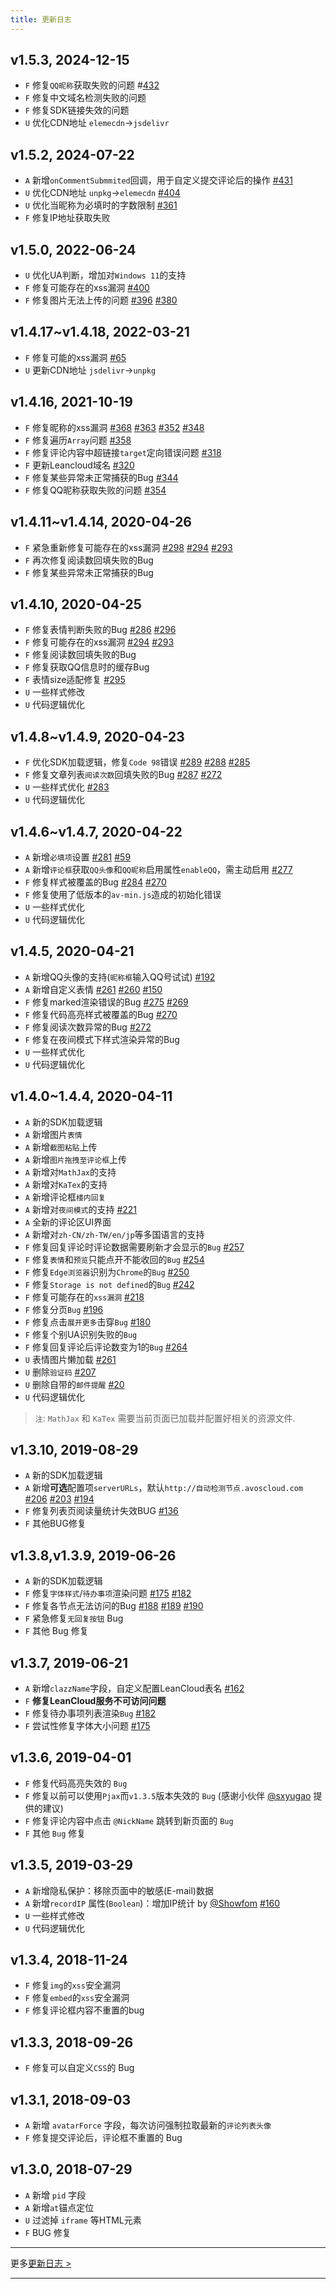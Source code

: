 ```yaml
---
title: 更新日志
---
```

## v1.5.3, 2024-12-15
- `F` 修复`QQ昵称`获取失败的问题 #[432](https://github.com/xCss/Valine/issues/432)
- `F` 修复中文域名检测失败的问题
- `F` 修复SDK链接失效的问题
- `U` 优化CDN地址 `elemecdn`->`jsdelivr`

## v1.5.2, 2024-07-22  
- `A` 新增`onCommentSubmmited`回调，用于自定义提交评论后的操作 [#431](https://github.com/xCss/Valine/issues/431)
- `U` 优化CDN地址 `unpkg`->`elemecdn` [#404](https://github.com/xCss/Valine-Docs/issues/404) 
- `U` 优化当昵称为必填时的字数限制 [#361](https://github.com/xCss/Valine/issues/361)
- `F` 修复IP地址获取失败

## v1.5.0, 2022-06-24
- `U` 优化UA判断，增加对`Windows 11`的支持  
- `F` 修复可能存在的xss漏洞 [#400](https://github.com/xCss/Valine/issues/400)  
- `F` 修复图片无法上传的问题 [#396](https://github.com/xCss/Valine/issues/396)  [#380](https://github.com/xCss/Valine/issues/380)  

## v1.4.17~v1.4.18, 2022-03-21
- `F` 修复可能的xss漏洞 [#65](https://github.com/xCss/Valine-Docs/issues/65) 
- `U` 更新CDN地址 `jsdelivr`->`unpkg`

## v1.4.16, 2021-10-19
- `F` 修复昵称的xss漏洞 [#368](https://github.com/xCss/Valine/issues/368) [#363](https://github.com/xCss/Valine/issues/363) [#352](https://github.com/xCss/Valine/issues/352) [#348](https://github.com/xCss/Valine/issues/348) 
- `F` 修复遍历`Array`问题 [#358](https://github.com/xCss/Valine/issues/358) 
- `F` 修复评论内容中超链接`target`定向错误问题 [#318](https://github.com/xCss/Valine/issues/318) 
- `F` 更新Leancloud域名 [#320](https://github.com/xCss/Valine/issues/320) 
- `F` 修复某些异常未正常捕获的Bug [#344](https://github.com/xCss/Valine/issues/344) 
- `F` 修复QQ昵称获取失败的问题 [#354](https://github.com/xCss/Valine/issues/354) 

## v1.4.11~v1.4.14, 2020-04-26
- `F` 紧急重新修复可能存在的xss漏洞 [#298](https://github.com/xCss/Valine/issues/298) [#294](https://github.com/xCss/Valine/issues/294) [#293](https://github.com/xCss/Valine/issues/293)
- `F` 再次修复阅读数回填失败的Bug
- `F` 修复某些异常未正常捕获的Bug

## v1.4.10, 2020-04-25
- `F` 修复表情判断失败的Bug [#286](https://github.com/xCss/Valine/issues/286) [#296](https://github.com/xCss/Valine/issues/296) 
- `F` 修复可能存在的xss漏洞 [#294](https://github.com/xCss/Valine/issues/294) [#293](https://github.com/xCss/Valine/issues/293) 
- `F` 修复阅读数回填失败的Bug
- `F` 修复获取QQ信息时的缓存Bug
- `F` 表情size适配修复 [#295](https://github.com/xCss/Valine/issues/295) 
- `U` 一些样式修改
- `U` 代码逻辑优化

## v1.4.8~v1.4.9, 2020-04-23  
- `F` 优化SDK加载逻辑，修复`Code 98`错误 [#289](https://github.com/xCss/Valine/issues/289) [#288](https://github.com/xCss/Valine/issues/288) [#285](https://github.com/xCss/Valine/issues/285)
- `F` 修复文章列表`阅读次数`回填失败的Bug [#287](https://github.com/xCss/Valine/issues/287) [#272](https://github.com/xCss/Valine/issues/272) 
- `U` 一些样式优化 [#283](https://github.com/xCss/Valine/issues/283)
- `U` 代码逻辑优化


## v1.4.6~v1.4.7, 2020-04-22
- `A` 新增`必填项`设置 [#281](https://github.com/xCss/Valine/issues/281) [#59](https://github.com/xCss/Valine/issues/59)
- `A` 新增`评论框`获取`QQ头像`和`QQ昵称`启用属性`enableQQ`，需主动启用 [#277](https://github.com/xCss/Valine/issues/277)
- `F` 修复样式被覆盖的Bug [#284](https://github.com/xCss/Valine/issues/284) [#270](https://github.com/xCss/Valine/issues/270)
- `F` 修复使用了低版本的`av-min.js`造成的初始化错误
- `U` 一些样式优化
- `U` 代码逻辑优化

## v1.4.5, 2020-04-21
- `A` 新增QQ头像的支持(`昵称框`输入QQ号试试) [#192](https://github.com/xCss/Valine/issues/192)
- `A` 新增自定义表情 [#261](https://github.com/xCss/Valine/issues/261) [#260](https://github.com/xCss/Valine/issues/260) [#150](https://github.com/xCss/Valine/issues/150)
- `F` 修复marked渲染错误的Bug [#275](https://github.com/xCss/Valine/issues/275) [#269](https://github.com/xCss/Valine/issues/269)
- `F` 修复代码高亮样式被覆盖的Bug [#270](https://github.com/xCss/Valine/issues/270)
- `F` 修复阅读次数异常的Bug [#272](https://github.com/xCss/Valine/issues/272)
- `F` 修复在夜间模式下样式渲染异常的Bug
- `U` 一些样式优化
- `U` 代码逻辑优化

## v1.4.0~1.4.4, 2020-04-11  
- `A` 新的SDK加载逻辑
- `A` 新增图片`表情`
- `A` 新增`截图粘贴`上传
- `A` 新增`图片拖拽至评论框`上传
- `A` 新增对`MathJax`的支持
- `A` 新增对`KaTex`的支持
- `A` 新增评论框`楼内回复`
- `A` 新增对`夜间模式`的支持 [#221](https://github.com/xCss/Valine/issues/221)
- `A` 全新的评论区UI界面 
- `A` 新增对`zh-CN/zh-TW/en/jp`等多国语言的支持
- `F` 修复回复评论时评论数据需要刷新才会显示的`Bug` [#257](https://github.com/xCss/Valine/issues/257)
- `F` 修复`表情`和`预览`只能点开不能收回的`Bug` [#254](https://github.com/xCss/Valine/issues/254)
- `F` 修复`Edge浏览器`识别为`Chrome`的`Bug` [#250](https://github.com/xCss/Valine/issues/250)
- `F` 修复`Storage is not defined`的`Bug` [#242](https://github.com/xCss/Valine/issues/242)
- `F` 修复可能存在的`xss漏洞` [#218](https://github.com/xCss/Valine/issues/218)
- `F` 修复分页`Bug` [#196](https://github.com/xCss/Valine/issues/196)
- `F` 修复点击`展开更多`击穿`Bug` [#180](https://github.com/xCss/Valine/issues/180)
- `F` 修复个别UA识别失败的`Bug`
- `F` 修复回复评论后评论数变为1的`Bug` [#264](https://github.com/xCss/Valine/issues/264) 
- `U` 表情图片懒加载 [#261](https://github.com/xCss/Valine/issues/261) 
- `U` 删除`验证码` [#207](https://github.com/xCss/Valine/issues/207)
- `U` 删除自带的`邮件提醒` [#20](https://github.com/xCss/Valine/issues/20)
- `U` 代码逻辑优化

> `注`: `MathJax` 和 `KaTex` 需要当前页面已加载并配置好相关的资源文件.

## v1.3.10, 2019-08-29  
- `A` 新的SDK加载逻辑
- `A` 新增**可选**配置项`serverURLs`，默认`http://自动检测节点.avoscloud.com` [#206](https://github.com/xCss/Valine/issues/206) [#203](https://github.com/xCss/Valine/issues/203) [#194](https://github.com/xCss/Valine/issues/194)
- `F` 修复列表页阅读量统计失效BUG [#136](https://github.com/xCss/Valine/issues/136) 
- `F` 其他BUG修复


## v1.3.8,v1.3.9, 2019-06-26  
- `A` 新的SDK加载逻辑
- `F` 修复`字体样式`/`待办事项`渲染问题 [#175](https://github.com/xCss/Valine/issues/175) [#182](https://github.com/xCss/Valine/issues/182) 
- `F` 修复各节点无法访问的Bug [#188](https://github.com/xCss/Valine/issues/188) [#189](https://github.com/xCss/Valine/issues/189) [#190](https://github.com/xCss/Valine/issues/190) 
- `F` 紧急修复`无回复按钮` Bug
- `F` 其他 Bug 修复

## v1.3.7, 2019-06-21  
- `A` 新增`clazzName`字段，自定义配置LeanCloud表名 [#162](https://github.com/xCss/Valine/issues/162)
- `F` **修复LeanCloud服务不可访问问题**
- `F` 修复待办事项列表渲染`Bug` [#182](https://github.com/xCss/Valine/issues/182)
- `F` 尝试性修复字体大小问题 [#175](https://github.com/xCss/Valine/issues/175)
## v1.3.6, 2019-04-01
- `F` 修复代码高亮失效的 `Bug`
- `F` 修复以前可以使用`Pjax`而`v1.3.5`版本失效的 `Bug` (感谢小伙伴 [@sxyugao](https://github.com/sxyugao) 提供的建议)
- `F` 修复评论内容中点击 `@NickName` 跳转到新页面的 `Bug`
- `F` 其他 `Bug` 修复

## v1.3.5, 2019-03-29
- `A` 新增隐私保护：移除页面中的敏感(E-mail)数据 
- `A` 新增`recordIP` 属性(`Boolean`)：增加IP统计 by [@Showfom](https://github.com/Showfom) [#160](https://github.com/xCss/Valine/issues/160) 
- `U` 一些样式修改
- `U` 代码逻辑优化

## v1.3.4, 2018-11-24
- `F` 修复`img`的`xss`安全漏洞
- `F` 修复`embed`的`xss`安全漏洞
- `F` 修复评论框内容不重置的bug

## v1.3.3, 2018-09-26

- `F` 修复可以自定义`CSS`的 Bug

## v1.3.1, 2018-09-03

- `A` 新增 `avatarForce` 字段，每次访问强制拉取最新的`评论列表头像`
- `F` 修复提交评论后，评论框不重置的 Bug

## v1.3.0, 2018-07-29

- `A` 新增 `pid` 字段
- `A` 新增`at`锚点定位
- `U` 过滤掉 `iframe` 等HTML元素
- `F` BUG 修复


---------------------

更多[更新日志 >](https://github.com/xCss/Valine/releases)

---------------------